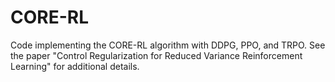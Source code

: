 # CORE-RL
Code implementing the CORE-RL algorithm with DDPG, PPO, and TRPO. See the paper "Control Regularization for Reduced Variance Reinforcement Learning" for additional details.
